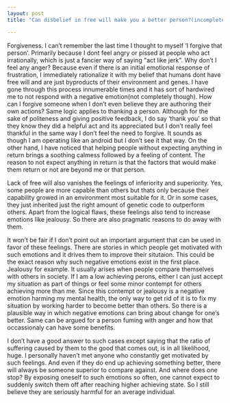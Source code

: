 ```yaml
---
layout: post
title: "Can disbelief in free will make you a better person?(incomplete)"

---
```


Forgiveness. I can’t remember the last time I thought to myself ‘I forgive that person’.  Primarily because I dont feel angry or pissed at people who act irrationally, which is just a fancier way of saying "act like jerk". Why don’t I feel any anger? Because even if there is an initial emotional response of frustration, I immediately rationalize it with my belief that humans dont have free will and are just byproducts of their environment and genes. I have gone through this process innumerable times and it has sort of hardwired me to not respond with a negative emotion(not completely though). How can I forgive someone when I don’t even believe they are authoring their own actions? Same logic applies to thanking a person. Although for the sake of politeness and giving positive feedback, I do say ‘thank you’  so that they know they did a helpful act and its appreciated but I don’t really feel thankful in the same way I don’t feel the need to forgive. It sounds as though I am operating like an android but I don’t see it that way. On the other hand, I have noticed that helping people without expecting anything in return brings a soothing calmess followed by a feeling of content. The reason to not expect anything in return is that the factors that would make them return or not are beyond me or that person.

Lack of free will also vanishes the feelings of inferiority and superiority. Yes, some people are more capable than others but thats only because their capability growed in an environment most suitable for it. Or in some cases, they just inherited just the right amount of genetic code to outperform others. Apart from the logical flaws, these feelings also tend to increase emotions like jealousy. So there are also pragmatic reasons to do away with them. 

It won’t be fair if I don’t point out an important argument that can be used in favor of these feelings. There are stories in which people get motivated with such emotions and it drives them to improve their situtaion. This could be the exact reason why such negative emotions exist in the first place. Jealousy for example. It usually arises when people compare themselves with others in society. If I am a low achieving perons, either I can just accept my situation as part of things or feel some minor contempt for others achieving more than me. Since this contempt or jealousy is a negative emotion harming my mental health, the only way to get rid of it is to fix my situation by working harder to become better than others. So there is a plausible way in which negative emotions can bring about change for one’s better. Same can be argued for a person fuming with anger and how that occassionaly can have some benefits. 

I don’t have a good answer to such cases except saying that the ratio of suffering caused by them to the good that comes out, is in all likelihood, huge. I personally haven’t met anyone who constantly get motivated by such feelings. And even if they do end up achieving something better, there will always be someone superior to compare against. And where does one stop? By exposing oneself to such emotions so often, one cannot expect to suddenly switch them off after reaching higher achieving state. So I still believe they are seriously harmful for an average individual.


